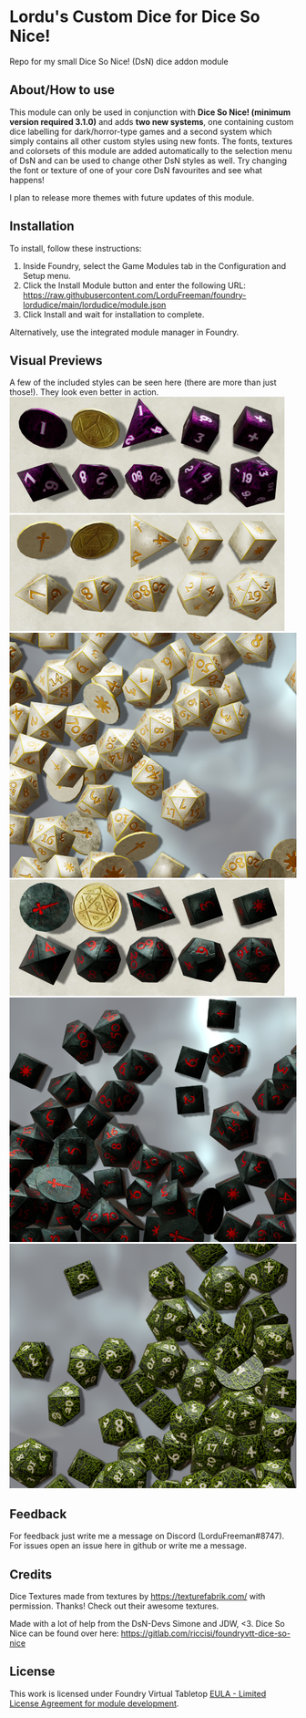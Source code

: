 # Lordu's Custom Dice for Dice So Nice!
Repo for my small Dice So Nice! (DsN) dice addon module

## About/How to use
This module can only be used in conjunction with **Dice So Nice! (minimum version required 3.1.0)** and adds **two new systems**, one containing custom dice labelling for dark/horror-type games and a second system which simply contains all other custom styles using new fonts. The fonts, textures and colorsets of this module are added automatically to the selection menu of DsN and can be used to change other DsN styles as well. Try changing the font or texture of one of your core DsN favourites and see what happens!

I plan to release more themes with future updates of this module.

## Installation
To install, follow these instructions:

1.  Inside Foundry, select the Game Modules tab in the Configuration and Setup menu.
2.  Click the Install Module button and enter the following URL: https://raw.githubusercontent.com/LorduFreeman/foundry-lordudice/main/lordudice/module.json
3.  Click Install and wait for installation to complete.

Alternatively, use the integrated module manager in Foundry.

## Visual Previews
A few of the included styles can be seen here (there are more than just those!). They look even better in action.
![preview](pics/oozeset.png?raw=true)
![preview](pics/saviourset.png?raw=true)
![preview](pics/saviourbunch.png?raw=true)
![preview](pics/ddset.png?raw=true)
![preview](pics/ddbunch.png?raw=true)
![preview](pics/vinesbunch.png?raw=true)

## Feedback
For feedback just write me a message on Discord (LorduFreeman#8747). For issues open an issue here in github or write me a message.

## Credits
Dice Textures made from textures by https://texturefabrik.com/ with permission. Thanks! Check out their awesome textures.

Made with a lot of help from the DsN-Devs Simone and JDW, <3. Dice So Nice can be found over here: https://gitlab.com/riccisi/foundryvtt-dice-so-nice

## License
This work is licensed under Foundry Virtual Tabletop [EULA - Limited License Agreement for module development](https://foundryvtt.com/article/license/).
